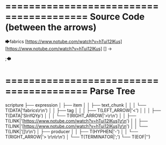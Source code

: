 ========================================
Source Code (between the arrows)
========================================

🡆fabrics
<SIrifQYp>
[https://www.notube.com/watch?v=hTui12lKus]
[https://www.notube.com/watch?v=hTui12lKus]
[]
-> 

;🡄

========================================
Parse Tree
========================================

scripture
├── expression
│   ├── item
│   │   ├── text_chunk
│   │   │   └── T(DATA|'fabrics\r\n')
│   │   ├── tag
│   │   │   ├── T(LEFT_ARROW|'<')
│   │   │   ├── T(DATA|'SIrifQYp')
│   │   │   └── T(RIGHT_ARROW|'>\r\n')
│   │   ├── T(LINK|'[https://www.notube.com/watch?v=hTui12lKus]\r\n')
│   │   ├── T(LINK|'[https://www.notube.com/watch?v=hTui12lKus]\r\n')
│   │   └── T(LINK|'[]\r\n')
│   ├── producer
│   │   ├── T(HYPHEN|'-')
│   │   └── T(RIGHT_ARROW|'> \r\n\r\n')
│   └── T(TERMINATOR|';')
└── T(EOF|'<EOF>')